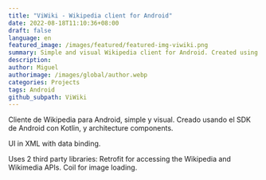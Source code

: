 ```yaml
---
title: "ViWiki - Wikipedia client for Android"
date: 2022-08-18T11:10:36+08:00
draft: false
language: en
featured_image: /images/featured/featured-img-viwiki.png
summary: Simple and visual Wikipedia client for Android. Created using the Android SDK with Kotlin, and architecture components.
description:
author: Miguel
authorimage: /images/global/author.webp
categories: Projects
tags: Android
github_subpath: ViWiki
---
```


Cliente de Wikipedia para Android, simple y visual. Creado usando el SDK de Android con Kotlin, y architecture components.

UI in XML with data binding.

Uses 2 third party libraries: Retrofit for accessing the Wikipedia and Wikimedia APIs. Coil for image loading.
